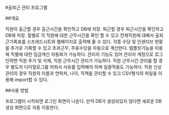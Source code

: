 #출퇴근 관리 프로그램

##개요

직원이 출근할 경우 출근시간을 확인하고 DB에 저장.
퇴근할 경우 퇴근시간을 확인하고 DB에 저장.
월별로 각 직원에 대한 근무시간을 확인 할 수 있고 전체직원에 대해서 출퇴근기록표를 스프레드시트와 웹페이지로 출력해 줄 수 있다.
각종 수당 및 인센티브 현황을 추가로 기록할 수 있고 초과근무, 주휴수당을 자동으로 계산한다.
템플릿기능을 이용해 직별에 대한 임금계산 자동화가 가능하다.
관리자 기능도 있어 관리자 계정으로 로그인하면 직원 추가 및 삭제, 직원 근무시간 관리가 가능하다.
직원 근무시간 관리를 할 경우 별도의 다이얼로그를 띄워서 사유를 입력해야 하며 일괄적용도 가능하다.
직원 신상관리의 경우 직원의 이름과 연락처, 나이, 직책을 관리할 수 있고 CSV형식의 파일을 이용해 import할 수 있다.

##사용 방법

프로그램이 시작되면 로그인 화면이 나온다. 만약 DB가 생성되있지 않다면 새로운 DB생성 화면으로 자동 이동한다.
